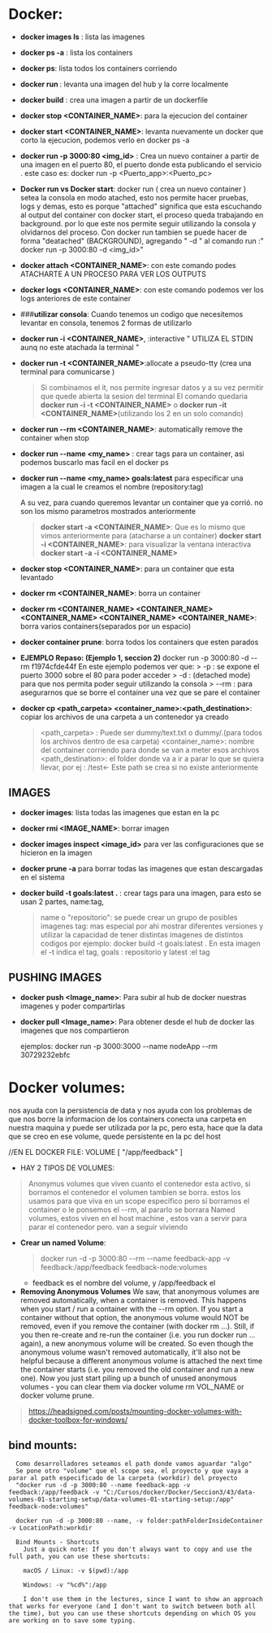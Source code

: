# Docker:

-  **docker images ls** : lista las imagenes
-  **docker ps -a** : lista los containers 
-  **docker ps**: lista todos los containers corriendo
-  **docker run <image>**: levanta una imagen del hub y la corre localmente 
-  **docker build** : crea una imagen a partir de un dockerfile
-  **docker stop <CONTAINER_NAME>**: para la ejecucion del container
-  **docker start <CONTAINER_NAME>**: levanta nuevamente un docker que corto la ejecucion, podemos verlo en docker ps -a
-  **docker run -p 3000:80 <img_id>** : Crea un nuevo container a partir de una imagen en el puerto 80, el puerto donde esta publicando el servicio .
este caso es: docker run -p <Puerto_app>:<Puerto_pc>

-  **Docker run vs Docker start**: docker run ( crea un nuevo container ) setea la consola en modo atached, esto nos permite hacer pruebas, logs y demas, esto es porque "attached" significa que esta escuchando al output del container
  con docker start, el proceso queda trabajando en background. por lo que este nos permite seguir utilizando la consola y olvidarnos del proceso.
  Con docker run tambien se puede hacer de forma "deatached" (BACKGROUND), agregando " -d " al comando run :" docker run -p 3000:80 -d <img_id>"

-  **docker attach <CONTAINER_NAME>**: con este comando podes ATACHARTE A UN PROCESO PARA VER LOS OUTPUTS 
-  **docker logs <CONTAINER_NAME>**: con este comando podemos ver los logs anteriores de este container 

- ###**utilizar consola**: Cuando tenemos un codigo que necesitemos levantar en consola, tenemos 2 formas de utilizarlo
- **docker run -i <CONTAINER_NAME>**, :interactive " UTILIZA EL STDIN aunq no este atachada la terminal "
- **docker run -t <CONTAINER_NAME>**:allocate a pseudo-tty (crea una terminal para comunicarse )
    >Si combinamos el it, nos permite ingresar datos y a su vez permitir que quede abierta la sesion del terminal
    >El comando quedaria **docker run -i -t <CONTAINER_NAME>** o **docker run -it <CONTAINER_NAME>**(utilizando los 2 en un solo comando)
- **docker run --rm <CONTAINER_NAME>**: automatically remove the container when stop
   
- **docker run --name <my_name>** : crear tags para un container, asi podemos buscarlo mas facil en el docker ps 

- **docker run --name <my_name> goals:latest** para especificar una imagen a la cual le creamos el nombre (repository:tag) 


  A su vez, para cuando queremos levantar un container que ya corrió. no son los mismo parametros mostrados anteriormente
  >**docker start -a <CONTAINER_NAME>**: Que es lo mismo que vimos anteriormente para (atacharse a un container)
  >**docker start -i <CONTAINER_NAME>**: para visualizar la ventana interactiva 
  >**docker start -a -i <CONTAINER_NAME>**

- **docker stop <CONTAINER_NAME>**: para un container que esta levantado
- **docker rm <CONTAINER_NAME>**: borra un container 
- **docker rm <CONTAINER_NAME> <CONTAINER_NAME> <CONTAINER_NAME> <CONTAINER_NAME> <CONTAINER_NAME>**: borra varios containers(separados por un espacio) 
- **docker container prune**: borra todos los containers que esten parados 


- **EJEMPLO Repaso: (Ejemplo 1, seccion 2)**
  docker run -p 3000:80 -d --rm f1974cfde44f
   En este ejemplo podemos ver que:
      > -p : se expone el puerto 3000 sobre el 80 para poder acceder
      > -d : (detached mode) para que nos permita poder seguir utilizando la consola
      > --rm : para asegurarnos que se borre el container una vez que se pare el container


- **docker cp <path_carpeta> <container_name>:<path_destination>**: copiar los archivos de una carpeta a un contenedor ya creado
  > <path_carpeta> : Puede ser dummy/text.txt o dummy/.(para todos los archivos dentro de esa carpeta)
  > <container_name>: nombre del container corriendo para donde se van a meter esos archivos
  > <path_destination>: el folder donde va a ir a parar lo que se quiera llevar, por ej : /test<- Este path se crea si no existe anteriormente

## IMAGES

- **docker images**: lista todas las  imagenes que estan en la pc
- **docker rmi <IMAGE_NAME>**: borrar imagen  
- **docker images inspect <image_id>** para ver las configuraciones que se hicieron en la imagen
- **docker prune -a** para borrar todas las imagenes que estan descargadas en el sistema

- **docker build -t goals:latest .** : crear tags para una imagen, para esto se usan 2 partes, name:tag,
    > name o "repositorio": se puede crear un grupo de posibles imagenes
    > tag: mas especial por ahi mostrar diferentes versiones y utilizar la capacidad de tener distintas imagenes de distintos codigos 
  por ejemplo: docker build -t goals:latest . 
    > En esta imagen el -t indica el tag, goals : repositorio  y latest :el tag


## PUSHING IMAGES
 - **docker push <Image_name>**: Para subir al hub de docker nuestras imagenes y poder compartirlas
 - **docker pull <Image_name>**: Para obtener desde el hub de docker las imagenes que nos compartieron


    ejemplos:
    docker run -p 3000:3000 --name nodeApp --rm 30729232ebfc


# Docker volumes:
nos ayuda con la persistencia de data y nos ayuda con los problemas de que nos borre la informacion de los containers
conecta una carpeta en nuestra maquina y puede ser utilizada por la pc, pero esta, hace que la data que se creo en ese volume, quede persistente en la pc del host

//EN EL DOCKER FILE: 
VOLUME [ "/app/feedback" ]

- HAY 2 TIPOS DE VOLUMES:
 > Anonymus  volumes  que viven cuanto el contenedor esta  activo, si borramos el contenedor el volumen tambien se borra. estos los usamos para que viva en un scope especifico pero si borramos el container o le ponsemos el --rm, al pararlo se borrara
 > Named volumes, estos viven en el host machine , estos van a servir para parar el contenedor pero. van a seguir viviendo 

- **Crear un named Volume**:
  > docker run -d -p 3000:80 --rm --name feedback-app -v feedback:/app/feedback feedback-node:volumes
  - feedback es el nombre del volume, y /app/feedback el
- **Removing Anonymous Volumes**
  We saw, that anonymous volumes are removed automatically, when a container is removed.
  This happens when you start / run a container with the --rm option.
  If you start a container without that option, the anonymous volume would NOT be removed, even if you remove the container (with docker rm ...).
  Still, if you then re-create and re-run the container (i.e. you run docker run ... again), a new anonymous volume will be created. So even though the anonymous volume wasn't removed automatically, it'll also not be helpful because a different anonymous volume is attached the next time the container starts (i.e. you removed the old container and run a new one).
  Now you just start piling up a bunch of unused anonymous volumes - you can clear them via docker volume rm VOL_NAME or docker volume prune.

>https://headsigned.com/posts/mounting-docker-volumes-with-docker-toolbox-for-windows/


 ## bind mounts:
      Como desarrolladores seteamos el path donde vamos aguardar "algo"
      Se pone otro "volume" que el scope sea, el proyecto y que vaya a parar al path especificado de la carpeta (workdir) del proyecto
      "docker run -d -p 3000:80 --name feedback-app -v feedback:/app/feedback -v "C:/Cursos/docker/Docker/Seccion3/43/data-volumes-01-starting-setup/data-volumes-01-starting-setup:/app" feedback-node:volumes"
     
      docker run -d -p 3000:80 --name, -v folder:pathFolderInsideContainer -v LocationPath:workdir

      Bind Mounts - Shortcuts
        Just a quick note: If you don't always want to copy and use the full path, you can use these shortcuts:

        macOS / Linux: -v $(pwd):/app

        Windows: -v "%cd%":/app

        I don't use them in the lectures, since I want to show an approach that works for everyone (and I don't want to switch between both all the time), but you can use these shortcuts depending on which OS you are working on to save some typing.